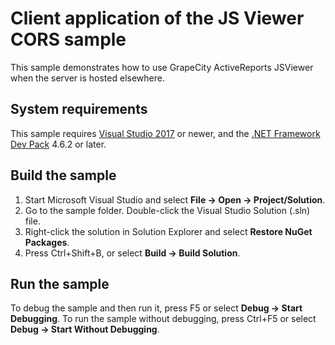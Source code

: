 # Client application of the JS Viewer CORS sample

This sample demonstrates how to use GrapeCity ActiveReports JSViewer when the server is hosted elsewhere.

## System requirements

This sample requires
[Visual Studio 2017](https://visualstudio.microsoft.com/vs/) or newer, and
the [.NET Framework Dev Pack](https://www.microsoft.com/net/download) 4.6.2 or later.

## Build the sample

1. Start Microsoft Visual Studio and select **File → Open →
   Project/Solution**.
2. Go to the sample folder. Double-click the Visual Studio Solution (.sln)
   file.
3. Right-click the solution in Solution Explorer and select **Restore NuGet
   Packages**.
4. Press Ctrl+Shift+B, or select **Build → Build Solution**.

## Run the sample

To debug the sample and then run it, press F5 or select **Debug → Start
Debugging**. To run the sample without debugging, press Ctrl+F5 or select
**Debug → Start Without Debugging**.
